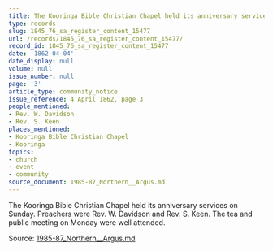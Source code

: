 ```yaml
---
title: The Kooringa Bible Christian Chapel held its anniversary services
type: records
slug: 1845_76_sa_register_content_15477
url: /records/1845_76_sa_register_content_15477/
record_id: 1845_76_sa_register_content_15477
date: '1862-04-04'
date_display: null
volume: null
issue_number: null
page: '3'
article_type: community_notice
issue_reference: 4 April 1862, page 3
people_mentioned:
- Rev. W. Davidson
- Rev. S. Keen
places_mentioned:
- Kooringa Bible Christian Chapel
- Kooringa
topics:
- church
- event
- community
source_document: 1985-87_Northern__Argus.md
---
```


The Kooringa Bible Christian Chapel held its anniversary services on Sunday.  Preachers were Rev. W. Davidson and Rev. S. Keen.  The tea and public meeting on Monday were well attended.

Source: [1985-87_Northern__Argus.md](/downloads/markdown/1985-87_Northern__Argus.md)
